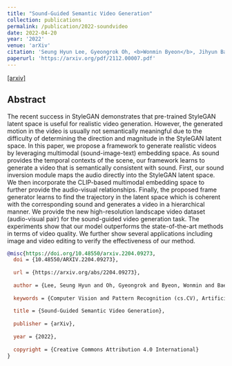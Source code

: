```yaml
---
title: "Sound-Guided Semantic Video Generation"
collection: publications
permalink: /publication/2022-soundvideo
date: 2022-04-20
year: '2022'
venue: 'arXiv'
citation: 'Seung Hyun Lee, Gyeongrok Oh, <b>Wonmin Byeon</b>, Jihyun Bae, Chanyoung Kim, Won Jeong Ryoo, Sang Ho Yoon, Jinkyu Kim, Sangpil Kim <b>|</b> <i>arXiv</i> '
paperurl: 'https://arxiv.org/pdf/2112.00007.pdf'
---
```

[[arxiv]](https://arxiv.org/abs/2204.09273)&nbsp;
<!-- [[project page]](https://kuai-lab.github.io/cvpr2022sound/)  -->

## Abstract
The recent success in StyleGAN demonstrates that pre-trained StyleGAN latent space is useful for realistic video generation. However, the generated motion in the video is usually not semantically meaningful due to the difficulty of determining the direction and magnitude in the StyleGAN latent space. In this paper, we propose a framework to generate realistic videos by leveraging multimodal (sound-image-text) embedding space. As sound provides the temporal contexts of the scene, our framework learns to generate a video that is semantically consistent with sound. First, our sound inversion module maps the audio directly into the StyleGAN latent space. We then incorporate the CLIP-based multimodal embedding space to further provide the audio-visual relationships. Finally, the proposed frame generator learns to find the trajectory in the latent space which is coherent with the corresponding sound and generates a video in a hierarchical manner. We provide the new high-resolution landscape video dataset (audio-visual pair) for the sound-guided video generation task. The experiments show that our model outperforms the state-of-the-art methods in terms of video quality. We further show several applications including image and video editing to verify the effectiveness of our method. 


```bib
@misc{https://doi.org/10.48550/arxiv.2204.09273,
  doi = {10.48550/ARXIV.2204.09273},
  
  url = {https://arxiv.org/abs/2204.09273},
  
  author = {Lee, Seung Hyun and Oh, Gyeongrok and Byeon, Wonmin and Bae, Jihyun and Kim, Chanyoung and Ryoo, Won Jeong and Yoon, Sang Ho and Kim, Jinkyu and Kim, Sangpil},
  
  keywords = {Computer Vision and Pattern Recognition (cs.CV), Artificial Intelligence (cs.AI), FOS: Computer and information sciences, FOS: Computer and information sciences},
  
  title = {Sound-Guided Semantic Video Generation},
  
  publisher = {arXiv},
  
  year = {2022},
  
  copyright = {Creative Commons Attribution 4.0 International}
}

```

